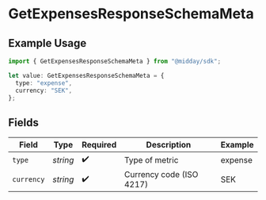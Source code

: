 # GetExpensesResponseSchemaMeta

## Example Usage

```typescript
import { GetExpensesResponseSchemaMeta } from "@midday/sdk";

let value: GetExpensesResponseSchemaMeta = {
  type: "expense",
  currency: "SEK",
};
```

## Fields

| Field                    | Type                     | Required                 | Description              | Example                  |
| ------------------------ | ------------------------ | ------------------------ | ------------------------ | ------------------------ |
| `type`                   | *string*                 | :heavy_check_mark:       | Type of metric           | expense                  |
| `currency`               | *string*                 | :heavy_check_mark:       | Currency code (ISO 4217) | SEK                      |